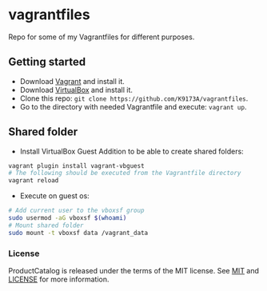 # vagrantfiles
Repo for some of my Vagrantfiles for different purposes.

## Getting started
* Download [Vagrant](https://www.vagrantup.com/) and install it.
* Download [VirtualBox](https://www.virtualbox.org/wiki/Downloads) and install it.
* Clone this repo: `git clone https://github.com/K9173A/vagrantfiles`.
* Go to the directory with needed Vagrantfile and execute: `vagrant up`.

## Shared folder
* Install VirtualBox Guest Addition to be able to create shared folders:
```bash
vagrant plugin install vagrant-vbguest
# The following should be executed from the Vagrantfile directory
vagrant reload
```
* Execute on guest os:
```bash
# Add current user to the vboxsf group
sudo usermod -aG vboxsf $(whoami)
# Mount shared folder
sudo mount -t vboxsf data /vagrant_data
```

### License
ProductCatalog is released under the terms of the MIT license.  See [MIT](https://opensource.org/licenses/MIT) and [LICENSE](https://github.com/K9173A/vagrantfiles/blob/master/LICENSE) for more information.